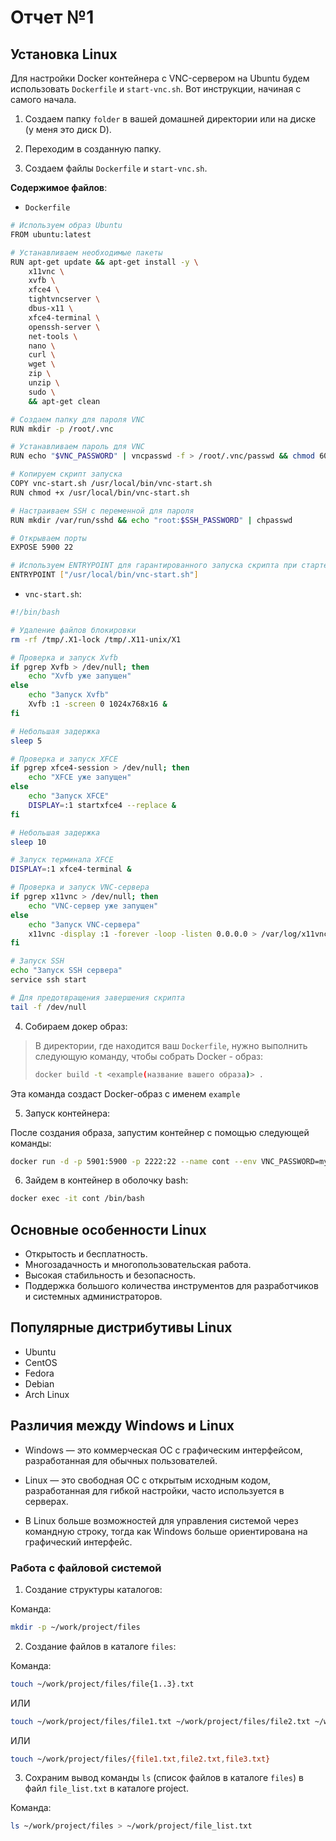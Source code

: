# Отчет №1

## Установка Linux

Для настройки Docker контейнера с VNC-сервером на Ubuntu будем использовать `Dockerfile` и `start-vnc.sh`. Вот инструкции, начиная с самого начала.


1) Создаем папку `folder` в вашей домашней директории или на диске (у меня это диск D).

2) Переходим в созданную папку.

3) Создаем файлы `Dockerfile` и `start-vnc.sh`.

**Содержимое файлов**:

- `Dockerfile`
```bash
# Используем образ Ubuntu
FROM ubuntu:latest

# Устанавливаем необходимые пакеты
RUN apt-get update && apt-get install -y \
    x11vnc \
    xvfb \
    xfce4 \
    tightvncserver \
    dbus-x11 \
    xfce4-terminal \
    openssh-server \
    net-tools \
    nano \
    curl \
    wget \
    zip \
    unzip \
    sudo \
    && apt-get clean

# Создаем папку для пароля VNC
RUN mkdir -p /root/.vnc

# Устанавливаем пароль для VNC
RUN echo "$VNC_PASSWORD" | vncpasswd -f > /root/.vnc/passwd && chmod 600 /root/.vnc/passwd

# Копируем скрипт запуска
COPY vnc-start.sh /usr/local/bin/vnc-start.sh
RUN chmod +x /usr/local/bin/vnc-start.sh

# Настраиваем SSH с переменной для пароля
RUN mkdir /var/run/sshd && echo "root:$SSH_PASSWORD" | chpasswd

# Открываем порты
EXPOSE 5900 22

# Используем ENTRYPOINT для гарантированного запуска скрипта при старте
ENTRYPOINT ["/usr/local/bin/vnc-start.sh"]
```

- `vnc-start.sh`:
  
```bash
#!/bin/bash

# Удаление файлов блокировки
rm -rf /tmp/.X1-lock /tmp/.X11-unix/X1

# Проверка и запуск Xvfb
if pgrep Xvfb > /dev/null; then
    echo "Xvfb уже запущен"
else
    echo "Запуск Xvfb"
    Xvfb :1 -screen 0 1024x768x16 &
fi

# Небольшая задержка
sleep 5

# Проверка и запуск XFCE
if pgrep xfce4-session > /dev/null; then
    echo "XFCE уже запущен"
else
    echo "Запуск XFCE"
    DISPLAY=:1 startxfce4 --replace &
fi

# Небольшая задержка
sleep 10

# Запуск терминала XFCE
DISPLAY=:1 xfce4-terminal &

# Проверка и запуск VNC-сервера
if pgrep x11vnc > /dev/null; then
    echo "VNC-сервер уже запущен"
else
    echo "Запуск VNC-сервера"
    x11vnc -display :1 -forever -loop -listen 0.0.0.0 > /var/log/x11vnc.log 2>&1 &
fi

# Запуск SSH
echo "Запуск SSH сервера"
service ssh start

# Для предотвращения завершения скрипта
tail -f /dev/null
```

4) Собираем докер образ:
> В директории, где находится ваш `Dockerfile`, нужно выполнить следующую команду,
> чтобы собрать Docker - образ:
> ```bash
> docker build -t <example(название вашего образа)> .
> ```

Эта команда создаст Docker-образ с именем `example`


5) Запуск контейнера:
   
После создания образа, запустим контейнер с помощью следующей команды:

```bash
docker run -d -p 5901:5900 -p 2222:22 --name cont --env VNC_PASSWORD=my_vnc_pass --env SSH_PASSWORD=my_ssh_pass example
```

6) Зайдем в контейнер в оболочку bash:

```bash
docker exec -it cont /bin/bash
```


## Основные особенности Linux

- Открытость и бесплатность.
- Многозадачность и многопользовательская работа.
- Высокая стабильность и безопасность.
- Поддержка большого количества инструментов для разработчиков и системных администраторов.

## Популярные дистрибутивы Linux

- Ubuntu
- CentOS
- Fedora
- Debian
- Arch Linux

## Различия между Windows и Linux

- Windows — это коммерческая ОС с графическим интерфейсом, разработанная для обычных пользователей.

- Linux — это свободная ОС с открытым исходным кодом, разработанная для гибкой настройки, часто используется в серверах.

- В Linux больше возможностей для управления системой через командную строку, тогда как Windows больше ориентирована на графический интерфейс.


### Работа с файловой системой

1) Создание структуры каталогов:

Команда:

```bash
mkdir -p ~/work/project/files
```

2) Создание файлов в каталоге `files`:

Команда:

```bash
touch ~/work/project/files/file{1..3}.txt
```

ИЛИ

```bash
touch ~/work/project/files/file1.txt ~/work/project/files/file2.txt ~/work/project/files/file3.txt
```

ИЛИ

```bash
touch ~/work/project/files/{file1.txt,file2.txt,file3.txt}
```

3) Сохраним вывод команды `ls` (список файлов в каталоге `files`) в файл `file_list.txt` в каталоге project.

Команда:

```bash
ls ~/work/project/files > ~/work/project/file_list.txt
```

